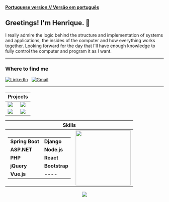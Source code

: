 [**Portuguese version // Versão em português**](README-Portuguese.md)

## Greetings! I'm Henrique. :wave:

I really admire the logic behind the structure and implementation of systems and applications, the insides of the computer and how everything works together. Looking forward for the day that I'll have enough knowledge to fully control the computer and program it as I want.

---

### Where to find me

<a href="https://www.linkedin.com/in/henribdev/"><img alt="LinkedIn" src="https://img.shields.io/badge/Linkedin%20-%230077B5.svg?&style=flat&logo=linkedin&logoColor=white"/></a> &nbsp;
<a href="mailto:henribdev@gmail.com"><img alt="Gmail" src="https://img.shields.io/badge/Gmail-D14836?style=flat&logo=gmail&logoColor=white" /></a> &nbsp;

---

<table align="center">
  <thead>
    <th colspan="2">
      Projects
    </th>
  </thead>
  <tbody>
    <tr>
      <td>
        <a href="https://github.com/HenriBDev/breakout-java">
          <img src="https://github-readme-stats.vercel.app/api/pin/?username=henribdev&repo=breakout-java&theme=algolia"/>
        </a>
      </td>
      <td>
        <a href="https://github.com/HenriBDev/DocWriter">
          <img src="https://github-readme-stats.vercel.app/api/pin/?username=henribdev&repo=docwriter&theme=algolia"/>
        </a>
      </td>
    </tr>
    <tr>
      <td>
        <a href="https://github.com/HenriBDev/Bug-Hunter">
          <img src="https://github-readme-stats.vercel.app/api/pin/?username=henribdev&repo=bug-hunter&theme=algolia"/>
        </a>
      </td>
      <td>
        <a href="https://github.com/Vichiat0/Warehouse">
          <img src="https://github-readme-stats.vercel.app/api/pin/?username=henribdev&repo=warehouse&theme=algolia"/>
        </a>
      </td>
    </tr>
  </tbody>
</table>

<table align="center">
  <thead>
    <th colspan="2">
      Skills
    </th>
  </thead>
  <tbody>
    <tr>
      <td>
        <table>
          <tbody>
            <tr>
              <td>
                <b>Spring Boot</b>
              </td>
              <td>
                <b>Django</b>
              </td>
            </tr>
            <tr>
              <td>
                <b>ASP.NET</b>
              </td>
              <td>
                <b>Node.js</b>
              </td>
            </tr>
            <tr>
              <td>
                <b>PHP</b>
              </td>
              <td>
                <b>React</b>
              </td>
            </tr>
            <tr>
              <td>
                <b>jQuery</b>
              </td>
              <td>
                <b>Bootstrap</b>
              </td>
            </tr>
            <tr>
              <td>
                <b>Vue.js</b>
              </td>
              <td>
                <b>----</b>
              </td>
            </tr>
          </tbody>
        </table>
      </td>
      <td>
        <img height="175" src="https://github-readme-stats.vercel.app/api/top-langs/?username=henribdev&layout=compact&theme=algolia&hide=procfile"/>
      </td>
    </tr>
  </tbody>
</table>

<p align="center">
  <img src="https://github-readme-stats.vercel.app/api/?username=HenriBDev&show_icons=true&theme=algolia&include_all_commits=true&count_private=true"/>
</p>





